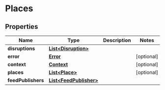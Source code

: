 
# Places

## Properties
Name | Type | Description | Notes
------------ | ------------- | ------------- | -------------
**disruptions** | [**List&lt;Disruption&gt;**](Disruption.md) |  | 
**error** | [**Error**](Error.md) |  |  [optional]
**context** | [**Context**](Context.md) |  |  [optional]
**places** | [**List&lt;Place&gt;**](Place.md) |  |  [optional]
**feedPublishers** | [**List&lt;FeedPublisher&gt;**](FeedPublisher.md) |  | 



